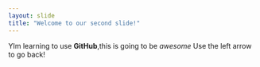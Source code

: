 ```yaml
---
layout: slide
title: "Welcome to our second slide!"
---
```

YIm learning to use **GitHub**,this is going to be *awesome*
Use the left arrow to go back!
